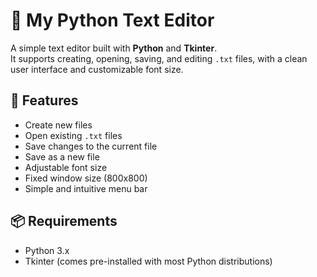 # 📝 My Python Text Editor

A simple text editor built with **Python** and **Tkinter**.  
It supports creating, opening, saving, and editing `.txt` files, with a clean user interface and customizable font size.

## 🚀 Features
- Create new files
- Open existing `.txt` files
- Save changes to the current file
- Save as a new file
- Adjustable font size
- Fixed window size (800x800)
- Simple and intuitive menu bar

## 📦 Requirements
- Python 3.x
- Tkinter (comes pre-installed with most Python distributions)
